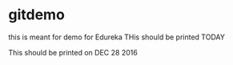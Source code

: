 # gitdemo
this is meant for demo for Edureka
THis should be printed TODAY

This should be printed on DEC 28 2016
